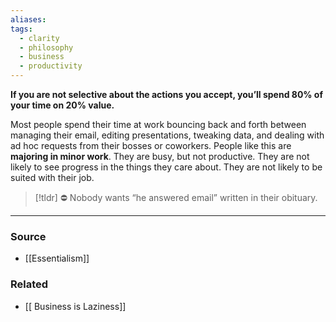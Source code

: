 ```yaml
---
aliases: 
tags:
  - clarity
  - philosophy
  - business
  - productivity
---
```

**If you are not selective about the actions you accept, you’ll spend 80% of your time on 20% value.**

Most people spend their time at work bouncing back and forth between managing their email, editing presentations, tweaking data, and dealing with ad hoc requests from their bosses or coworkers. People like this are **majoring in minor work**. They are busy, but not productive. They are not likely to see progress in the things they care about. They are not likely to be suited with their job. 

> [!tldr] ⛔ Nobody wants “he answered email” written in their obituary.

---

### Source
- [[Essentialism]]

### Related
- [[ Business is Laziness]]